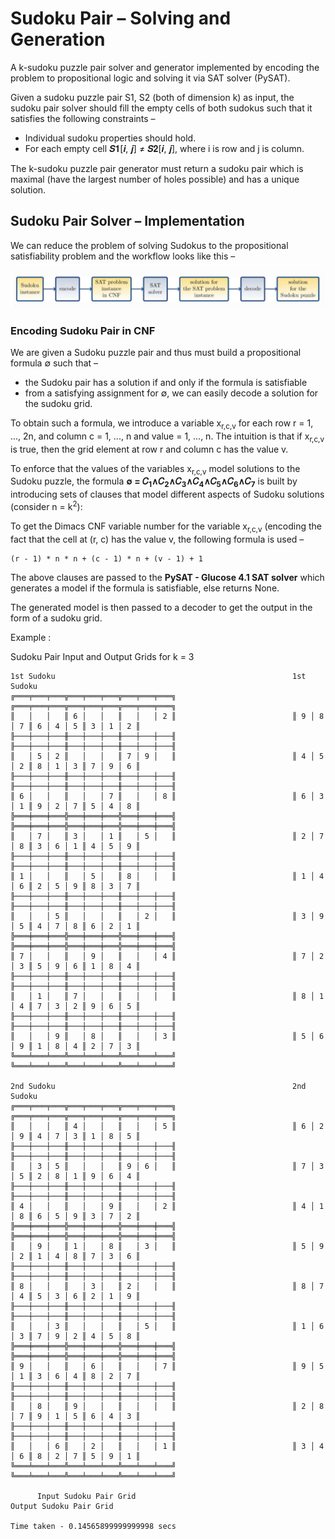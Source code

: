 # Sudoku Pair – Solving and Generation

A k-sudoku puzzle pair solver and generator implemented by encoding the problem to propositional logic and solving it via SAT solver (PySAT).

Given a sudoku puzzle pair S1, S2 (both of dimension k) as input, the sudoku pair solver should fill the empty cells of both sudokus such that it satisfies the following constraints –

- Individual sudoku properties should hold.
- For each empty cell 𝑺𝟏[𝒊, 𝒋] ≠ 𝑺𝟐[𝒊, 𝒋], where i is row and j is column.

The k-sudoku puzzle pair generator must return a sudoku pair which is maximal (have the largest number of holes possible) and has a unique solution.


## Sudoku Pair Solver – Implementation

We can reduce the problem of solving Sudokus to the propositional satisfiability problem and the workflow looks like this –

<img src="https://github.com/Shreyasi2002/SAT_Solver___Sudoku/blob/main/Sudoku%20Solver%20and%20Generator/Sudoku%20Solver%20Workflow.png"/>

### Encoding Sudoku Pair in CNF

We are given a Sudoku puzzle pair and thus must build a propositional formula ∅ such that –
- the Sudoku pair has a solution if and only if the formula is satisfiable
- from a satisfying assignment for ∅, we can easily decode a solution for the sudoku grid.

To obtain such a formula, we introduce a variable x<sub>r,c,v</sub> for each row r = 1, ..., 2n, and column c = 1, ..., n and value = 1, ..., n. The intuition is that if x<sub>r,c,v</sub> is true, then the grid element at row r and column c has the value v.

To enforce that the values of the variables x<sub>r,c,v</sub> model solutions to the Sudoku puzzle, the formula **∅ = 𝐶<sub>1</sub>∧𝐶<sub>2</sub>∧𝐶<sub>3</sub>∧𝐶<sub>4</sub>∧𝐶<sub>5</sub>∧𝐶<sub>6</sub>∧𝐶<sub>7</sub>** is built by introducing sets of clauses that model different aspects of Sudoku solutions (consider n = k<sup>2</sup>):




To get the Dimacs CNF variable number for the variable x<sub>r,c,v</sub> (encoding the fact that the cell at (r, c) has the value v, the following formula is used
–
```
(r - 1) * n * n + (c - 1) * n + (v - 1) + 1
```

The above clauses are passed to the **PySAT - Glucose 4.1 SAT solver** which generates a model if the formula is satisfiable, else returns None.

The generated model is then passed to a decoder to get the output in the form of a sudoku grid.

Example :<br/>

Sudoku Pair Input and Output Grids for k = 3
```
1st Sudoku                                                     1st Sudoku
╔═══╤═══╤═══╦═══╤═══╤═══╦═══╤═══╤═══╗                          ╔═══╤═══╤═══╦═══╤═══╤═══╦═══╤═══╤═══╗
║   │   │   ║ 6 │   │   ║   │   │ 2 ║                          ║ 9 │ 8 │ 7 ║ 6 │ 4 │ 5 ║ 3 │ 1 │ 2 ║
╟───┼───┼───╫───┼───┼───╫───┼───┼───╢                          ╟───┼───┼───╫───┼───┼───╫───┼───┼───╢
║   │ 5 │ 2 ║   │   │   ║ 7 │ 9 │   ║                          ║ 4 │ 5 │ 2 ║ 8 │ 1 │ 3 ║ 7 │ 9 │ 6 ║
╟───┼───┼───╫───┼───┼───╫───┼───┼───╢                          ╟───┼───┼───╫───┼───┼───╫───┼───┼───╢
║ 6 │   │   ║   │   │ 7 ║   │   │ 8 ║                          ║ 6 │ 3 │ 1 ║ 9 │ 2 │ 7 ║ 5 │ 4 │ 8 ║
╠═══╪═══╪═══╬═══╪═══╪═══╬═══╪═══╪═══╣                          ╠═══╪═══╪═══╬═══╪═══╪═══╬═══╪═══╪═══╣
║   │ 7 │   ║ 3 │   │ 1 ║   │ 5 │   ║                          ║ 2 │ 7 │ 8 ║ 3 │ 6 │ 1 ║ 4 │ 5 │ 9 ║
╟───┼───┼───╫───┼───┼───╫───┼───┼───╢                          ╟───┼───┼───╫───┼───┼───╫───┼───┼───╢
║ 1 │   │   ║   │ 5 │   ║ 8 │   │   ║                          ║ 1 │ 4 │ 6 ║ 2 │ 5 │ 9 ║ 8 │ 3 │ 7 ║
╟───┼───┼───╫───┼───┼───╫───┼───┼───╢                          ╟───┼───┼───╫───┼───┼───╫───┼───┼───╢
║   │   │ 5 ║   │   │   ║   │ 2 │   ║                          ║ 3 │ 9 │ 5 ║ 4 │ 7 │ 8 ║ 6 │ 2 │ 1 ║
╠═══╪═══╪═══╬═══╪═══╪═══╬═══╪═══╪═══╣                          ╠═══╪═══╪═══╬═══╪═══╪═══╬═══╪═══╪═══╣
║ 7 │   │   ║   │ 9 │   ║   │   │ 4 ║                          ║ 7 │ 2 │ 3 ║ 5 │ 9 │ 6 ║ 1 │ 8 │ 4 ║
╟───┼───┼───╫───┼───┼───╫───┼───┼───╢                          ╟───┼───┼───╫───┼───┼───╫───┼───┼───╢
║   │ 1 │   ║ 7 │   │   ║   │   │   ║                          ║ 8 │ 1 │ 4 ║ 7 │ 3 │ 2 ║ 9 │ 6 │ 5 ║
╟───┼───┼───╫───┼───┼───╫───┼───┼───╢                          ╟───┼───┼───╫───┼───┼───╫───┼───┼───╢
║   │   │ 9 ║   │ 8 │   ║   │   │ 3 ║                          ║ 5 │ 6 │ 9 ║ 1 │ 8 │ 4 ║ 2 │ 7 │ 3 ║
╚═══╧═══╧═══╩═══╧═══╧═══╩═══╧═══╧═══╝                          ╚═══╧═══╧═══╩═══╧═══╧═══╩═══╧═══╧═══╝

2nd Sudoku                                                     2nd Sudoku
╔═══╤═══╤═══╦═══╤═══╤═══╦═══╤═══╤═══╗                          ╔═══╤═══╤═══╦═══╤═══╤═══╦═══╤═══╤═══╗
║   │   │   ║ 4 │   │   ║   │   │ 5 ║                          ║ 6 │ 2 │ 9 ║ 4 │ 7 │ 3 ║ 1 │ 8 │ 5 ║
╟───┼───┼───╫───┼───┼───╫───┼───┼───╢                          ╟───┼───┼───╫───┼───┼───╫───┼───┼───╢
║   │ 3 │ 5 ║   │   │   ║ 9 │ 6 │   ║                          ║ 7 │ 3 │ 5 ║ 2 │ 8 │ 1 ║ 9 │ 6 │ 4 ║
╟───┼───┼───╫───┼───┼───╫───┼───┼───╢                          ╟───┼───┼───╫───┼───┼───╫───┼───┼───╢
║ 4 │   │   ║   │   │ 9 ║   │   │ 2 ║                          ║ 4 │ 1 │ 8 ║ 6 │ 5 │ 9 ║ 3 │ 7 │ 2 ║
╠═══╪═══╪═══╬═══╪═══╪═══╬═══╪═══╪═══╣                          ╠═══╪═══╪═══╬═══╪═══╪═══╬═══╪═══╪═══╣
║   │ 9 │   ║ 1 │   │ 8 ║   │ 3 │   ║                          ║ 5 │ 9 │ 2 ║ 1 │ 4 │ 8 ║ 7 │ 3 │ 6 ║
╟───┼───┼───╫───┼───┼───╫───┼───┼───╢                          ╟───┼───┼───╫───┼───┼───╫───┼───┼───╢
║ 8 │   │   ║   │ 3 │   ║ 2 │   │   ║                          ║ 8 │ 7 │ 4 ║ 5 │ 3 │ 6 ║ 2 │ 1 │ 9 ║
╟───┼───┼───╫───┼───┼───╫───┼───┼───╢                          ╟───┼───┼───╫───┼───┼───╫───┼───┼───╢
║   │   │ 3 ║   │   │   ║   │ 5 │   ║                          ║ 1 │ 6 │ 3 ║ 7 │ 9 │ 2 ║ 4 │ 5 │ 8 ║
╠═══╪═══╪═══╬═══╪═══╪═══╬═══╪═══╪═══╣                          ╠═══╪═══╪═══╬═══╪═══╪═══╬═══╪═══╪═══╣
║ 9 │   │   ║   │ 6 │   ║   │   │ 7 ║                          ║ 9 │ 5 │ 1 ║ 3 │ 6 │ 4 ║ 8 │ 2 │ 7 ║
╟───┼───┼───╫───┼───┼───╫───┼───┼───╢                          ╟───┼───┼───╫───┼───┼───╫───┼───┼───╢
║   │ 8 │   ║ 9 │   │   ║   │   │   ║                          ║ 2 │ 8 │ 7 ║ 9 │ 1 │ 5 ║ 6 │ 4 │ 3 ║
╟───┼───┼───╫───┼───┼───╫───┼───┼───╢                          ╟───┼───┼───╫───┼───┼───╫───┼───┼───╢
║   │   │ 6 ║   │ 2 │   ║   │   │ 1 ║                          ║ 3 │ 4 │ 6 ║ 8 │ 2 │ 7 ║ 5 │ 9 │ 1 ║
╚═══╧═══╧═══╩═══╧═══╧═══╩═══╧═══╧═══╝                          ╚═══╧═══╧═══╩═══╧═══╧═══╩═══╧═══╧═══╝

      Input Sudoku Pair Grid                                          Output Sudoku Pair Grid

Time taken - 0.14565899999999998 secs
```
